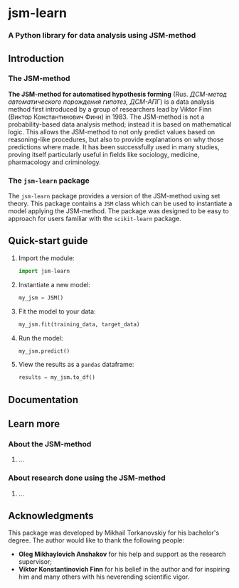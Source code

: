 # jsm-learn
### A Python library for data analysis using JSM-method 
## Introduction
### The JSM-method
**The JSM-method for automatised hypothesis forming** (Rus. *ДСМ-метод автоматического порождения гипотез, ДСМ-АПГ*) is a data analysis method first introduced by a group of researchers lead by Viktor Finn (Виктор Константинович Финн) in 1983. The JSM-method is not a probability-based data analysis method; instead it is based on mathematical logic. This allows the JSM-method to not only predict values based on reasoning-like procedures, but also to provide explanations on why those predictions where made. It has been successfully used in many studies, proving itself particularly useful in fields like sociology, medicine, pharmacology and criminology.
### The `jsm-learn` package
The `jsm-learn` package provides a version of the JSM-method using set theory. This package contains a `JSM` class which can be used to instantiate a model applying the JSM-method. The package was designed to be easy to approach for users familiar with the `scikit-learn` package.
## Quick-start guide
1. Import the module:
    ```python
    import jsm-learn
    ```
2. Instantiate a new model:
    ```python
    my_jsm = JSM()
    ```
3. Fit the model to your data:
    ```python
    my_jsm.fit(training_data, target_data)
    ```
4. Run the model:
    ```python
    my_jsm.predict()
    ```
5. View the results as a `pandas` dataframe:
    ```python
    results = my_jsm.to_df()
    ```

## Documentation

## Learn more
### About the JSM-method
1. ...
### About research done using the JSM-method
1. ...

## Acknowledgments
This package was developed by Mikhail Torkanovskiy for his bachelor's degree. The author would like to thank the following people:
* **Oleg Mikhaylovich Anshakov** for his help and support as the research supervisor;
* **Viktor Konstantinovich Finn** for his belief in the author and for inspiring him and many others with his neverending scientific vigor. 